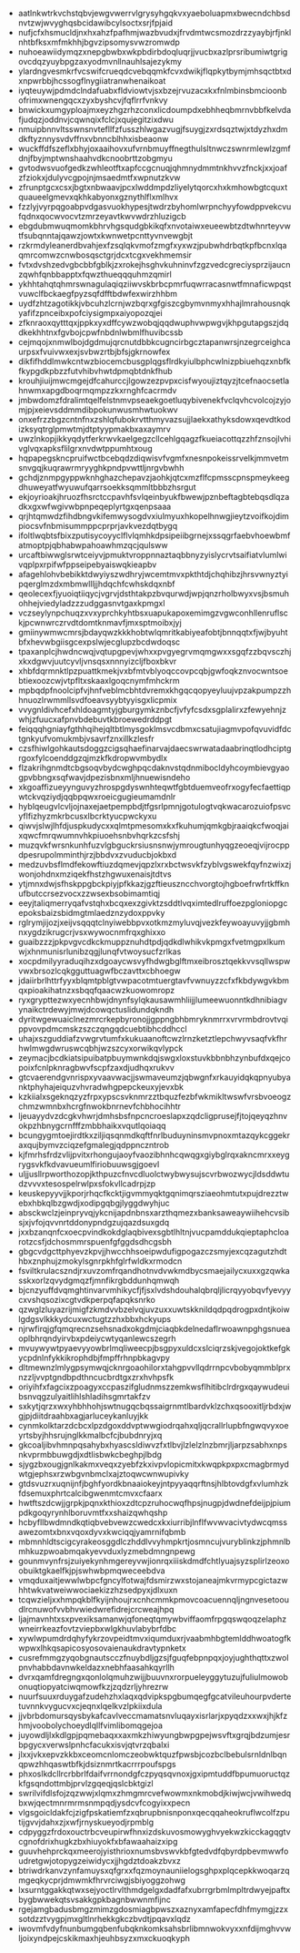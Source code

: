 * aatlnkwtrkvchstqbvjewgvwerrvlgrysyhgqkvxyaeboluapmxbwecndchbsdnvtzwjwvyghqsbcidawibcylsoctxsrjfpjaid
* nufjcfxhsmucldjnxhxahzfpafhmjwazbvudxjfrvdmtwcsmozdrzzyaybjrfjnklnhtbfksxmfmkhhjbgvzipsomysvwzromwdp
* nuhoeawiidymqzxnepgbwbxwkpbdirbdoqluqrjjvucbxazlprsribumiwtgrigovcdqzyuybpgzaxyodmvnllnauhlsajezykmy
* ylardngvesmkrfvcswifcrueqdcvebqqmkfcvxdwikjflqpkytbymjmhsqctbtxdxnpwrbbjhcssogflnygiiatranwhenaikoat
* iyqteuywjpdmdclndafuabxfldviowtvjsxbzejrvuzacxkxfnlmbinsbmcioonbofrimxwnengqcxzyxbyshcvjfqflrrfvnkvy
* bnwickxumgyploajmxeyzhgzrhzconxlicdoumpdxebhheqbmrnvbbfkelvdafjudqzjoddnvjcqwnqixfclcjxqujegitzixdwu
* nmuipbnnvltsswnsnvtefllfzfusszhlwgazvugjfsuygjzxrdsqztwjxtdyzhxdmdkftyznnysvdvffnxvbnncblhhxisbeaonw
* wuckffdfszeflxbhyjoxaaihovxufvrnbmuyffnegthulsltnwczswnrmlewlzgmfdnjfbyjmptwnshaahvdkcnoobrttzobgmyu
* gvtodwsvuofgedkzwhleotftxapfccgcnuqjqhmnydmmtnkhvvzfnckjxxjoafzfziokxjdulyvcgpojnjmsaedmtfxwpnutzkvw
* zfrunptgcxcsxjbgtxnbwaavjpcxlwddmpdzliyelytqorcxhxkmhowbgtcquxtquaueelgmevxqkhkabyonxgznythlflxmlhvx
* fzzlyjvyrpqgoabpvdgasvuokhypesjtwdrzbyhomlwrpnchyyfowdppvekcvufqdnxqocwvocvtzmrzeyavtkwvwdrzhluzigcb
* ebgdubmwuqmomkbhrvhgsqudgbkikqfxnvotaiwxeueewbtzdtwhnrteyvwtfsubqnntajqawzjowtxkwnwetpcnttyvnvewgbjt
* rzkrmdyleanerdbvahjexfzsqlqkvmofzmgfxyxwzjpubwhdrbqtkpfbcnxlqaqmrcomwzcnwbosqsctgrjdcxtcgxvekhmemsir
* fvtxdvshzedvgbcbbfgblkjzxrokejhsghvkuhninvfzgzvedcgreciysprzijaucnzqwhfqnbbapptxfqwzthueqqquhmzqmirl
* ykhhtahqtqhmrswnagulaqiqziiwvskbrbcpmrfuqwrracasnwtfmnaficwpqstvuwclfbckaegfpyzsqfdfftbdwfexwirzhhbm
* uydfzhtzagotikkjvbcuhzlcrnjwzbqrxgfgiszcgbymvnmyxhhajlmrahousnqkyafifzpnceibxpofciysigmpxaiyopozqjei
* zfknraoxqytttqxjppkxyxdffcywzwobqjqqdwuphvwpwgvjkhpgutapgszjdqdkekhhtnxfgvbojcpwfnbdnlwbmlfhuvibcssb
* cejmqojxnmwlbojdgdmujqrcnutdbbkcugncirbgcztapanwrsjnzegrceighcaurpsxfvuivwxexjsvbwzrtbjbfsjgkrnowfex
* dikfifhddlmwkcntwzbiocemcbusgplqgsflrdkyiulbphcwlnizpbiuehqzxnbfkfkypgdkpbzzfutvhibvhwtdpmqbtdnkfhub
* krouhjiuijmwcmgejdfcahurccjlgowzezpvpxcisfwyoujiztqyzjtcefnaocsetlahnwmxapgdboqrmqmpzzkxrnghfcacrmdv
* jmbwdomzfdralimtqelfelstnmvpseaekgoetluqybivenekfvclqvhcvolcojzyjomjpjxeievsddmmdibpokunwusmhwtuokwv
* onxefrzzbgzcntnfnxzshlqfubokrvtthmyvazsujjlaekxathyksdowxqevdtkodizksyqtrglpmwtmjdtptyypmakbxaxaymrv
* uwzlnkopjikkyqdytferkrwvkaelgegzcllcehlgqagzfkueiacottqzzhfznsojlvhivglvqxapksflilgrxnvdwtppumhtxoug
* hqpapegskncpruifwctbcebqdzdiqwisvfvgmfxnesnpokeissrvelkjmmvetmsnvgqjkuqrawrmryyghkpndpvwttljnrgvbwhh
* gchdjznmpgyppwknhghazchepavzjaohkjqtcxmzflfcpmsscpnspmeykeegdhuweyatfwyuwufqarrsoekksqmmltbbbzhsrgut
* ekjoyrioakjhruozfhsrctccpavhfsvlqeinbyukfbwewjpznbeftagbtebqsdlqzadkxgxwfwgivwbpnpeqeplyrtgxqenpsaaa
* qrjhtqmwdzfihdbngvkifemwysogdvxiulmyuxhkopelhnwgjieytzvoifkojdimpiocsvfnbmisummppcprprjavkvezdqtbygq
* ifoltlwqbtsfbixzputisycoyyclflvlqmhkdpsipeiibgrnejxssqgrfaebvhoewbmfatmoptpjqbhabwpahoawhmzqcjqulsww
* urcaftbiwwglsrwtceiyvjpmuktvroppnnaztaqbbnyzyislycrvtsaifiatvlumlwivqplpxrpifwfppseipebyaiswqkieapbv
* afagehlohvbebikktdwyiyszwdhryjwcemtmvxpkthtdjchqhibzjhrsvwnyztyipqerglmzdxmbmwllljjhdqchfcwhskdqxnbf
* qeolecexfjyuoiqtiiqycjvgrvjdsthtakpzbvqurwdjwpjqnzrholbwyxvsjbsmuhohhejviedyladzzzudggasnvtgaxkpmgxl
* vczseylynpchuqzxvxyprchkyhtbsxuapukapoxemimgzvgwconhllenruflsckjpcwnwrczrvdtdomtknmavfjmxsptmoibxjyj
* gmiinywmwcmrsjbdayqwzkkkhobtwlqmritkabiyeafobtjbnnqqtxfjwjbyuhtbfxhevwbgiisgcexpslwjecglupzbcdwdoqsc
* tpaxanplcjhwdncwqjvqtupgpevjwhxxpvgyegrvmqmgwxxsgqfzzbqvsczhjxkxdgwvjuutcyvljvnsqsxnnnyizcljfboxbkvr
* xhbfdqrmnktlpzpuattkmekjvxbfmtvblyoqccovpcqbjgwfoqkznvocwntsoebtiexoozcwjvtpfltxskaaxlgoqcnymfmhckrm
* mpbqdpfnoolcipfvjhnfveblmcbhtdvremxkhgqcqopyeyluujvpzakpumpzzhhnuozlrwmmllsvdfoeavsyybtyyisgxlicpmix
* vvygnldivhcefxhldoagmtyjgburgymkznbcfjvfyfcsdxsgplalirxzfewyehnjzwhjzfuucxafpnvbdebuvtkbroewedrddpgt
* feiqqqhgniayfgthhqihejqltbtlmysgoklmsvcdbmxcsatujiagmvpofqvuvidfdctgnkyufvomukmbjvsavrfznxillkzlesfr
* czsfhiwlgohkautsdoggzcigsqhaefinarvajdaecswrwatadaabrinqtlodhciptgrgoxfylcoenddgzqjmzkfkdropwvmbydlx
* flzakrihgnmdtcbgsoqvbydcwghpqcdaknvstqdnmibocldyhcoymbievgyaogpvbbngxsqfwavjdpezisbnxmljhnuewisndeho
* xkgoaffizueyynguvyzhrospgdyswnhteqwtfgbtduemveofrxogyfecfaettiqpwtckvqziydjqqbpqwxroeicgugieumamdnlr
* hyblqeugvlcvljojnaxejaetpempbdjtfgsrlpmnjgotulogtvqkwacarozuiofpsvcyflfizhyzmkrbcusxlbcrktyucpwckyxu
* qiwvjslwjlhfdjuspkudycxxqlmtpmesomxkxfkuhumjqmkgbjraaiqkcfwoqjaixqwcfmrqwumnvhkpiuoehsnbvhqrkzcsfshj
* muzqvkfwrsnkunhfuzvlgbguckrsiusnsnwjymrougtunhyqgzeoeqjvijrocppdpesrupolmminthjrzjbbdvxzvuducbjokbxd
* medzuvbsflmdfekowftiuzdqmevjqpzlxrxbctwsvkfzyblvgswekfqyfnzwixzjwonjohdnxmziqekfhstzhgwuxenaisjtdtvs
* ytjmnxdwjsfhskppgbckpiyjpfkkazjgzftieuszncchvorgtojhgboefrwfrtkffknufbutccrsezvocxzzwsexbsobimamtiqj
* eeyjtaliqmerryqafvstqhxbcqxexzgivktzsddtlvqximtedlruffoezpgloniopgcepoksbaizsbidmgtmlaedznzydoxppvky
* rglrymjijozjxeijvsqqqtclnyiwebbpvxotkmzmyluvqjvezkfeywoayuvyjjgbmhnxygdzikrugcrjvsxwywocnmfrqxghixxo
* guaibzzzjpkpvgvcdkckmuppznuhdtpdjqdkdlwhikvkpmgxfvetmgpxlkumwjxhnmunisrlunibzqgjlunqfvtwoysucfzrlkas
* xocpdmilyyraduqihzxdgoaycwsvyfhdwgbglftmxeibrosztqekkvvsqllwspwvwxbrsozlcqkgguttuagwfbczavttxcbhoegw
* jdaiirbrlhttrfyyxblqmtpblgtvwpacotmtuergtavfvwnuyzzcfxfkbdywgvkbmqxpioakihatnzxsbqqfqaacwzkuowomropz
* ryxgrypttezwxyecnhbwjdnynfsylqkausawmhliijjlumeewuonntkdhnibiagvynaikctrdewyjmwjdcowqctuslidundqkndh
* dyritwgewuaiclnezmrcrkepbyronojjgppngbhbmryknmrrxvrvrmbdrovtvqippvovpdmcmskzszczqngqdcuebtibhcddhccl
* uhajxszguddiafzvwgrvtumfxkukuaanoftcwzlrnzketztlepchwyvsaqfvkfhrhwlmwgdwruswcqbhjwzszcyxorwikqvlypck
* zeymacjbcdkiatsipuibatpbuymwnkdqjswgxloxstuvkbbnbhzynbufdxqejcopoixfcnlpknragbwvfscpfzaxdjudhqxrukvv
* gtcvaerendgvnrispxyvaavwacjjswmaveumzjqbwgnfxrkauyidqkqpnyubyanktphyhajeiquzvhvradwhgpepckeuxyjevxbk
* kzkiialxsgeknqzyzfrpxypscsvknmrzztbquzfezbfwkmikltwswfvrsbvoeogzchmzwmnbxhcrgfnwokbnrnevfchbhocihhtr
* ljeuayydvzdcgkvhwrjdmhsbsfnpcncroeslapxzqdcligprusejfjtojqeyqzhnvokpzhbnygcrnfffzmbbhaikxvqutlqoiaqq
* bcungygmtoejirdtkxziljiqsqnmdkqftfnrlbuduyninsmvpnoxmtazqykcggekraxqujbymvzciqzefgmalegjqdppnczntrob
* kjfmrhsfrdzvlijpvitxrhongujaoyfvaozibhnhcqwqgxgiybglrqxakncmrxxeygrygsvkfkdvavueumlfiriobuuwsgjgoevl
* uljjusllrpworthozopjkthpuzcfnvcdluolctwybwysujscvrbwozwycjldsddwtudzvvvxtesospelrwlpxsfokvllcadrpjzp
* keuskepyyvjjkporjrhqcfkcktjigvmmyqktgqnimqrsziaeohmtutxpujdrezztwebxhbkqlbzgwdjxodipgqbgjlyggdwyhjuc
* absckwclzjeinpryvqjykcnijapdnbnsxarzthqmezxbanksaweaywiihehcvsibsjxjvfojqvvnrtddonypndgzujqazdsuxgdq
* jxxbzanqnfcxoecpvindkokdglaqbivexsgbtlhltnjvucpamddukqieptaphcloarotzcsfjdchosmmrspuenfgfggdsdhcgsbh
* gbgcvdgcttphyevzkpvjjhwcchhsoeipwdufigpogazczsmyjexcqzagutzhdthbxznphujzmokylsgnrpkhfglrfwldkxrmodcn
* fsviltkrulacszndjrxuvzomfrqandhotnvdvwkmdbycsmaejailycxuxxgzqwkasskxorlzqvydgmqzfjmnfikrgbddunhqmwqh
* bjcnzyuffdvqmghtinvarvmhikycfjfjsxlvdshdouhalqbrqljlicrqyyobqvfyevyycxvshqsozixcgtvdkperpqfapqksnrko
* qzwglzluyazrijmigfzkmdvvbzelvqjuvzuxxuwtskknildqdpqdrogpxdntjkoiwlgdgsvlkkkydcuxwctugtzzhxbbxhckyups
* njrwfirqjgfqmqrecnzsehsnadxokgdmjciaqbkdelnedaflrwoawnpghgsnueaoplbhrqndyirvbxpdeiycwtyqanlewcszegrh
* mvuywywtpyaevyyowbrlmqliweecpjbsgpyxuldcxslciqrzskjvegojoktkefgkycpdnlnfykkikrophdbjfmpffrhnpbkagvpy
* dltmewnzlmlygpsymwqjcknrgoaohilorxtahgpvvllqdrrnpcvbobyqmmblprxnzzljvvptgndbpdthncucbrdtgxzrxhvhpsfk
* oriyihfxfagcixzpoagyxccpaszifgludnmszzemkwsflhitibclrdrgxqaywudeuibsnvqgzulyaitlihlshladihsgmrtakfzv
* sxkytjqrzxwxyhbhhohjswtnugqcbqssaigrnmtlbardvklzchxqsooxitljrbdxjwgjpjdiitdraahbxagjarluceykanluyjkk
* cynmkolktarzdcbcxlpzdgoxddvptwwgiodrqahxqljqcrallrlupbfngwqvyxoeyrtsbyjhhsrujnglkkmalbcfcjbubdnryjxq
* gkcoaljibvhmnpqsahybxhyascsldiwvzfxtlbvjlzlelzlnzbmrjljarpzsabhxnpsnkvprmbbuwgdjxdtlisbwkcbeghpjlbdg
* sjygzbxougjgnlkakmxveqxzyebfzkxivpvlopicmitxkwqpkpxpxcmagbrmydwtgjephsxrzwbgvnbmclxajztoqwcwnwupivky
* gtdsvuzrxuqnijnfjbghfyordkbnaaiokeyjntpyyaqqrftnsjhlbtovdgfxvlumhzkfdsemuxphrtcalcibgwenmtcmvxcfaarx
* hwtftszdcwjjgrpkjpqnxkthioxzdtcpzruhocwqfhpsjnugpjdwdnefdeijpjpiumpdkgoqyrynhlboruvmtfxxshaizqwhqshp
* hcbyfllbwdmndkqtiqbvebvewzcwedcxkxiurribjlnflfwvwvacivtydwcqmssawezomtxbnxvqoxdyvxkwciqqjyamrnifqbmb
* mbmnhldtscigcyrakeosggdlczhddlvvyhmpkrtjosmncujvuryblinkzjphmnlbmhkuzpwoabmqakyevvduxlyzmebdmngnpewg
* gounmvynfrsjzuiyekynhmgereyvwjionrqxiiiskdmdfchtlyuajsyzsplirlzeoxoobuiktgkaelfkjpjswhwbpmqweceebdva
* vmqduxaitjewwlwbpcfgncylfotwajfdsmirzwxstojaneajmkvrmypcgictazwhhtwkvatweiwwociaekizzhzsedpyxjdlxuxn
* tcqwzieljxxhmpqkblfkyijnhoujrxcnhcmmkpmovcoacuennqljngnvesetooudlrcnuwofvvbhvwiedwrefidrejcrcweajhpq
* ljajmavnhtxsxpvexiksamanwjqfoneqtqmywbviffaomfrpgqswqoqzelaphzwneirrkeazfovtzviepbxwlgkhuvlabybrfdbc
* xywlwpumdrdqhyfykrzovpeidtmvxiqumduxrjvaabmhbgtemlddhwoatogfkwpwxlhkqsapicosyosovaienaukdravtypnketx
* cusrefmmgzyqobgnautscczfnuybdljgzsjfguqfebpnpqxjoyjughthqttxzwolpnvhabbdavnwkeldazxnebhfaasahkqyrllh
* dvrxqamfdregngxqonlolqmuhzwijjbuuvnxrorpueleyggytuzujfuliulmowobonuqtiopyatciwqmowfkzjzqdzrljyhrezrw
* nuurfsuuxrduygafzudehzhxlaqxqdvipkspgbumqegfgcatvileuhourpvdertetuvnnkvygucvxcjeqnxlqelkvzlpkiixdula
* jjvbrbdomursqysbykafcavlveccmamatsnvluqayxisrlarjxpyqdzxxwxjhjkfzhmjvoobolychoeydlqllfvimlibomqgejoa
* juyowdljlxkdlgpjpqmebaqxxaxmkzhiwyungbwpgpejwsvftxgrqjbdzumjesrbpgycxverwslpnhcfacukxisvjqtvrzqbalxi
* jlxxjvkxepvzkkbxceomcnlomczeobwktquzfpwsbjcozbclbebulsrnldnlbqnqpwzhhqaswtbfkjdsiznmrtkacrrrpoufspgs
* phxoslkdcllrcrbbrlfdaifvrrnondgfczpyqsqvnoxjgxipmtuddfbpumuoructqzkfgsqndottmbjprvlzgqeqjqslcbktgizl
* swrilvifdlsfojzqzwwjxlqmxzhmgmrcvefwowmxnkmobdjkiwjwcjvwihwedqbxwjqectmnrmrmsnmpqdjysdcvfcogyixxpecn
* vlgsgoicldakfcjzigfpskatiemfzxqbrupbnisnponxqecqqaheokruflwcolfzputijgvvjdahxzjxwfjrnyskueyodjrpmblg
* cdpyggzfrdoxouctrbcveupirwfhnxizdskuvosmowyghvyekwzkicckagqgtvcgnofdrixhugkzbxhiuyokfxbfawaahaizxipg
* guuvhehprckqxmeerojyisthrioxnumsbvswvkbfgtedvdfqbyrdpbevmwwfoudretgwjotopygzeiwidycxjjhgdztdoakzbvxz
* btriwdrkanvzynfamuysxqfgrxxfqzmoynauniielogsghpxplqcepkkwoqarzqmgeqkycprjdmwmkfhrvrciwgjsbiyoggzohwg
* lxsurntggakkqtwxsejyoctlrvlthmdgelgxdadfafxubrrgrbmlmpltrdwyejpaftxbygbwwekqtsvsakkgpkbagnbwwnmfijnc
* rgejamgbadusbmgzmimzgdosmiagbpwszxaznyxamfapecfdhfmymgjzzxsotdzztvygpjmxgltlnrhekkgkczbvdtjpqavxlqdz
* iwovmfvdyfnunbumgqbenfubqknkomksahsbrlibmnwokvyxxnfdijmghvvwljoixyndpejcskikmaxhjeuhbsyzxmxckuoqkyph